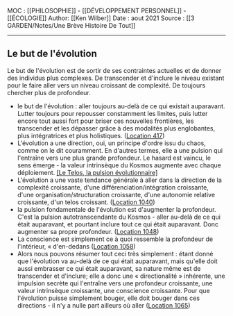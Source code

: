 MOC : [[PHILOSOPHIE]] - [[DÉVELOPPEMENT PERSONNEL]] - [[ÉCOLOGIE]]
Author: [[Ken Wilber]]
Date : aout 2021
Source : [[3 GARDEN/Notes/Une Brève Histoire De Tout]]
***

## Le but de l'évolution
Le but de l'évolution est de sortir de ses contraintes actuelles et de donner des individus plus complexes. De transcender et d'inclure le niveau existant pour le faire aller vers un niveau croissant de complexité. De toujours chercher plus de profondeur. 

- le but de l'évolution : aller toujours au-delà de ce qui existait auparavant. Lutter toujours pour repousser constamment les limites, puis lutter encore tout aussi fort pour briser ces nouvelles frontières, les transcender et les dépasser grâce à des modalités plus englobantes, plus intégratrices et plus holistiques. ([Location 417](https://readwise.io/to_kindle?action=open&asin=B07MQ681WQ&location=417))
- L'évolution a une direction, oui, un principe d'ordre issu du chaos, comme on le dit couramment. En d'autres termes, elle a une pulsion qui l'entraîne vers une plus grande profondeur. Le hasard est vaincu, le sens émerge - la valeur intrinsèque du Kosmos augmente avec chaque déploiement. [[Le Telos, la pulsion évolutionnaire]]([Location 1037](https://readwise.io/to_kindle?action=open&asin=B07MQ681WQ&location=1037))
- L'évolution a une vaste tendance générale à aller dans la direction de la complexité croissante, d'une différenciation/intégration croissante, d'une organisation/structuration croissante, d'une autonomie relative croissante, d'un telos croissant. ([Location 1040](https://readwise.io/to_kindle?action=open&asin=B07MQ681WQ&location=1040))
- la pulsion fondamentale de l'évolution est d'augmenter la profondeur. C'est la pulsion autotranscendante du Kosmos - aller au-delà de ce qui était auparavant, et pourtant inclure tout ce qui était auparavant. Donc augmenter sa propre profondeur. ([Location 1048](https://readwise.io/to_kindle?action=open&asin=B07MQ681WQ&location=1048))
- La conscience est simplement ce à quoi ressemble la profondeur de l'intérieur, « d'en-dedans ([Location 1058](https://readwise.io/to_kindle?action=open&asin=B07MQ681WQ&location=1058))
- Alors nous pouvons résumer tout ceci très simplement : étant donné que l'évolution va au-delà de ce qui était auparavant, mais qu'elle doit aussi embrasser ce qui était auparavant, sa nature même est de transcender et d'inclure; elle a donc une « directionalité » inhérente, une impulsion secrète qui l'entraîne vers une profondeur croissante, une valeur intrinsèque croissante, une conscience croissante. Pour que l'évolution puisse simplement bouger, elle doit bouger dans ces directions - il n'y a nulle part ailleurs où aller ([Location 1065](https://readwise.io/to_kindle?action=open&asin=B07MQ681WQ&location=1065))


